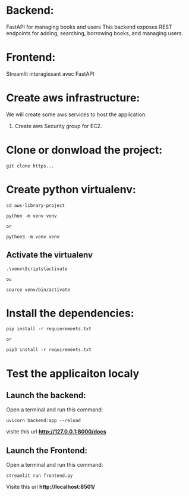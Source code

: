 # Backend: 
FastAPI for managing books and users
This backend exposes REST endpoints for adding, searching, borrowing books, and managing users.

# Frontend: 
Streamlit interagissant avec FastAPI

# Create aws infrastructure:
We will create some aws services to host the application.

1. Create aws Security group for EC2.



# Clone or donwload the project:

```
git clone https...
```

# Create python virtualenv:

```
cd aws-library-project

python -m venv venv

or 

python3 -m venv venv

```

## Activate the virtualenv

```
.\venv\Scripts\activate

ou 

source venv/bin/activate 
```

# Install the dependencies:

```
pip install -r requierements.txt

or 

pip3 install -r requirements.txt
```
# Test the applicaiton localy

## Launch the backend:

Open a terminal and run this command:

```
uvicorn backend:app --reload
```
visite this url **http://127.0.0.1:8000/docs**

## Launch the Frontend:

Open a terminal and run this command:

```
streamlit run frontend.py
```
Visite this url **http://localhost:8501/**